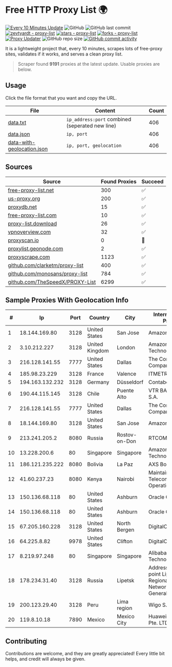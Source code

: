 
# Free HTTP Proxy List 🌍

[![Every 10 Minutes Update](https://github.com/mertguvencli/http-proxy-list/actions/workflows/main.yml/badge.svg?branch=main)](https://github.com/mertguvencli/http-proxy-list/actions/workflows/main.yml)
![GitHub](https://img.shields.io/github/license/mertguvencli/http-proxy-list)
![GitHub last commit](https://img.shields.io/github/last-commit/mertguvencli/http-proxy-list)
[![zevtyardt - proxy-list](https://img.shields.io/static/v1?label=zevtyardt&message=proxy-list&color=blue&logo=github)](https://github.com/zevtyardt/proxy-list "Go to GitHub repo")
[![stars - proxy-list](https://img.shields.io/github/stars/zevtyardt/proxy-list?style=social)](https://github.com/zevtyardt/proxy-list)
[![forks - proxy-list](https://img.shields.io/github/forks/zevtyardt/proxy-list?style=social)](https://github.com/zevtyardt/proxy-list)
[![Proxy Updater](https://github.com/zevtyardt/proxy-list/workflows/Proxy%20Updater/badge.svg)](https://github.com/zevtyardt/proxy-list/actions?query=workflow:"Proxy+Updater")
![GitHub repo size](https://img.shields.io/github/repo-size/zevtyardt/proxy-list)
[![GitHub commit activity](https://img.shields.io/github/commit-activity/m/zevtyardt/proxy-list?logo=commits)](https://github.com/zevtyardt/proxy-list/commits/main)

It is a lightweight project that, every 10 minutes, scrapes lots of free-proxy sites, validates if it works, and serves a clean proxy list.

> Scraper found **9191** proxies at the latest update. Usable proxies are below.

## Usage

Click the file format that you want and copy the URL.

|File|Content|Count|
|----|-------|-----|
|[data.txt](https://raw.githubusercontent.com/mertguvencli/http-proxy-list/main/proxy-list/data.txt)|`ip_address:port` combined (seperated new line)|406|
|[data.json](https://raw.githubusercontent.com/mertguvencli/http-proxy-list/main/proxy-list/data.json)|`ip, port`|406|
|[data-with-geolocation.json](https://raw.githubusercontent.com/mertguvencli/http-proxy-list/main/proxy-list/data-with-geolocation.json)|`ip, port, geolocation`|406|

## Sources

|Source|Found Proxies|Succeed|
|------|-------------|-------|
|[free-proxy-list.net](https://free-proxy-list.net)|300|✅|
|[us-proxy.org](https://www.us-proxy.org)|200|✅|
|[proxydb.net](http://proxydb.net)|15|✅|
|[free-proxy-list.com](https://free-proxy-list.com/?page=&port=&type%5B%5D=http&type%5B%5D=https&up_time=0&search=Search)|10|✅|
|[proxy-list.download](https://www.proxy-list.download/HTTP)|26|✅|
|[vpnoverview.com](https://vpnoverview.com/privacy/anonymous-browsing/free-proxy-servers)|32|✅|
|[proxyscan.io](https://www.proxyscan.io)|0|🚫|
|[proxylist.geonode.com](https://proxylist.geonode.com/api/proxy-list?limit=300&page=1&sort_by=lastChecked&sort_type=desc&protocols=http,https)|2|✅|
|[proxyscrape.com](https://api.proxyscrape.com/v2/?request=displayproxies&protocol=http&timeout=10000&country=all&ssl=all&anonymity=all)|1123|✅|
|[github.com/clarketm/proxy-list](https://raw.githubusercontent.com/clarketm/proxy-list/master/proxy-list-raw.txt)|400|✅|
|[github.com/monosans/proxy-list](https://raw.githubusercontent.com/monosans/proxy-list/main/proxies/http.txt)|784|✅|
|[github.com/TheSpeedX/PROXY-List](https://raw.githubusercontent.com/TheSpeedX/PROXY-List/master/http.txt)|6299|✅|


## Sample Proxies With Geolocation Info

|#|Ip|Port|Country|City|Internet Service Provider|
|-|--|----|-------|----|-------------------------|
|1|18.144.169.80|3128|United States|San Jose|Amazon.com, Inc.|
|2|3.10.212.227|3128|United Kingdom|London|Amazon Technologies Inc.|
|3|216.128.141.55|7777|United States|Dallas|The Constant Company|
|4|185.98.23.229|3128|France|Valence|ITMETRIX|
|5|194.163.132.232|3128|Germany|Düsseldorf|Contabo GmbH|
|6|190.44.115.145|3128|Chile|Puente Alto|VTR BANDA ANCHA S.A.|
|7|216.128.141.55|7777|United States|Dallas|The Constant Company|
|8|18.144.169.80|3128|United States|San Jose|Amazon.com, Inc.|
|9|213.241.205.2|8080|Russia|Rostov-on-Don|RTCOMM-YUG|
|10|13.228.200.6|80|Singapore|Singapore|Amazon Technologies Inc.|
|11|186.121.235.222|8080|Bolivia|La Paz|AXS Bolivia S. A.|
|12|41.60.237.23|8080|Kenya|Nairobi|Maintainer Liquid Telecommunications Operations Limited|
|13|150.136.68.118|80|United States|Ashburn|Oracle Corporation|
|14|150.136.68.118|80|United States|Ashburn|Oracle Corporation|
|15|67.205.160.228|3128|United States|North Bergen|DigitalOcean, LLC|
|16|64.225.8.82|9978|United States|Clifton|DigitalOcean, LLC|
|17|8.219.97.248|80|Singapore|Singapore|Alibaba (US) Technology Co., Ltd.|
|18|178.234.31.40|3128|Russia|Lipetsk|Address point-to-point Lipetsk Regional Public Network BBN-3/1/1 General|
|19|200.123.29.40|3128|Peru|Lima region|Wigo S.A.|
|20|119.8.10.18|7890|Mexico|Mexico City|Huawei International Pte. LTD|



## Contributing

Contributions are welcome, and they are greatly appreciated! Every
little bit helps, and credit will always be given.

